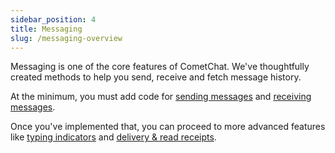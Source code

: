 ```yaml
---
sidebar_position: 4
title: Messaging
slug: /messaging-overview
---
```


Messaging is one of the core features of CometChat. We've thoughtfully created methods to help you send, receive and fetch message history.

At the minimum, you must add code for [sending messages](send-message) and [receiving messages](receive-message).

Once you've implemented that, you can proceed to more advanced features like [typing indicators](typing-indicators) and [delivery & read receipts](delivery-read-receipts).
